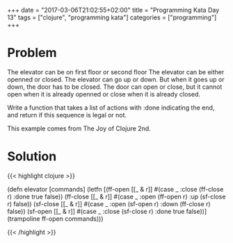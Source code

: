 +++
date = "2017-03-06T21:02:55+02:00"
title = "Programming Kata Day 13"
tags = ["clojure", "programming kata"]
categories = ["programming"]
+++

# Problem
The elevator can be on first floor or second floor
The elevator can be either openned or closed. 
The elevator can go up or down. But when it goes up or down, the door has to be closed.
The door can open or close, but it cannot open when it is already openned or close when it is already closed.

Write a function that takes a list of actions with :done indicating the end, and return if this sequence is legal or not.

This example comes from The Joy of Clojure 2nd.

# Solution

{{< highlight clojure >}}

(defn elevator [commands]
  (letfn [(ff-open [[_ & r]]
            #(case _
               :close (ff-close r)
               :done true
               false))
          (ff-close [[_ & r]]
            #(case _
               :open (ff-open r)
               :up (sf-close r)
               false))
          (sf-close [[_ & r]]
            #(case _
               :open (sf-open r)
               :down (ff-close r)
               false))
          (sf-open [[_ & r]]
            #(case _
               :close (sf-close r)
               :done true
               false))]
    (trampoline ff-open commands)))
    
{{< /highlight >}}
